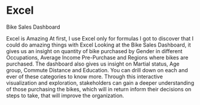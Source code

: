 # Excel
Bike Sales Dashboard 

Excel is Amazing
At first, I use Excel only for formulas
I got to discover that I could do amazing things with Excel
Looking at the Bike Sales Dashboard, it gives us an insight on quantity of bike purchased by Gender in different Occupations, Average Income Pre-Purchase and Regions where bikes are purchased.
The dashboard also gives us insight on Martial status, Age group, Commute Distance and Education. You can drill down on each and ever of these categories to know more. Through this interactive visualization and exploration, stakeholders can gain a deeper understanding of those purchasing the bikes, which will in return inform their decisions on steps to take, that will improve the organization.
